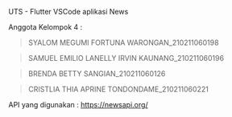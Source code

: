 UTS - Flutter VSCode aplikasi News

Anggota Kelompok 4 :
> SYALOM MEGUMI FORTUNA WARONGAN_210211060198

> SAMUEL EMILIO LANELLY IRVIN KAUNANG_210211060196

> BRENDA BETTY SANGIAN_210211060126

> CRISTLIA THIA APRINE TONDONDAME_210211060221



API yang digunakan : https://newsapi.org/
